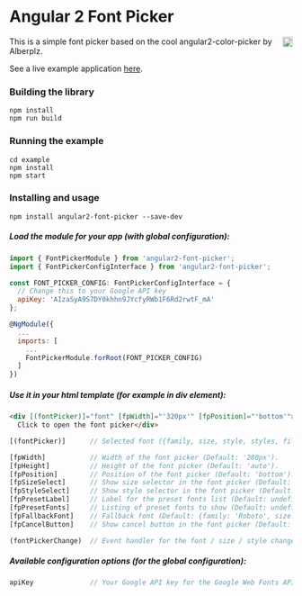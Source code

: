# Angular 2 Font Picker

<a href="https://badge.fury.io/js/angular2-font-picker"><img src="https://badge.fury.io/js/angular2-font-picker.svg" align="right" alt="npm version" height="18"></a>

This is a simple font picker based on the cool angular2-color-picker by Alberplz.

See a live example application <a href="https://zefoy.github.io/angular2-font-picker/">here</a>.

### Building the library

    npm install
    npm run build

### Running the example

    cd example
    npm install
    npm start

### Installing and usage

    npm install angular2-font-picker --save-dev

##### Load the module for your app (with global configuration):

```javascript
import { FontPickerModule } from 'angular2-font-picker';
import { FontPickerConfigInterface } from 'angular2-font-picker';

const FONT_PICKER_CONFIG: FontPickerConfigInterface = {
  // Change this to your Google API key
  apiKey: 'AIzaSyA9S7DY0khhn9JYcfyRWb1F6Rd2rwtF_mA'
};

@NgModule({
  ...
  imports: [
    ...
    FontPickerModule.forRoot(FONT_PICKER_CONFIG)
  ]
})
```

##### Use it in your html template (for example in div element):

```html
<div [(fontPicker)]="font" [fpWidth]="'320px'" [fpPosition]="'bottom'">
  Click to open the font picker</div>
```

```javascript
[(fontPicker)]      // Selected font ({family, size, style, styles, files}).

[fpWidth]           // Width of the font picker (Default: '280px').
[fpHeight]          // Height of the font picker (Default: 'auto').
[fpPosition]        // Position of the font picker (Default: 'bottom').
[fpSizeSelect]      // Show size selector in the font picker (Default: false).
[fpStyleSelect]     // Show style selector in the font picker (Default: false).
[fpPresetLabel]     // Label for the preset fonts list (Default: undefined).
[fpPresetFonts]     // Listing of preset fonts to show (Default: undefined).
[fpFallbackFont]    // Fallback font (Default: {family: 'Roboto', size: 14}).
[fpCancelButton]    // Show cancel button in the font picker (Default: false).

(fontPickerChange)  // Event handler for the font / size / style change.
```

##### Available configuration options (for the global configuration):

```javascript
apiKey              // Your Google API key for the Google Web Fonts API.
```
